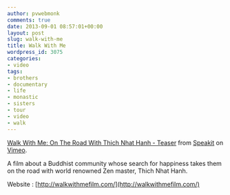 ```yaml
---
author: pvwebmonk
comments: true
date: 2013-09-01 08:57:01+00:00
layout: post
slug: walk-with-me
title: Walk With Me
wordpress_id: 3075
categories:
- video
tags:
- brothers
- documentary
- life
- monastic
- sisters
- tour
- video
- walk
---
```


[Walk With Me: On The Road With Thich Nhat Hanh - Teaser](http://vimeo.com/70541910) from [Speakit](http://vimeo.com/speakit) on [Vimeo](https://vimeo.com).



A film about a Buddhist community whose search for happiness takes them on the road with world renowned Zen master, Thich Nhat Hanh.



Website : [http://walkwithmefilm.com/](http://walkwithmefilm.com/)
